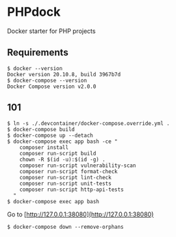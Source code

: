 # PHPdock

Docker starter for PHP projects

## Requirements

```shell
$ docker --version
Docker version 20.10.8, build 3967b7d
$ docker-compose --version
Docker Compose version v2.0.0
```

## 101

```shell
$ ln -s ./.devcontainer/docker-compose.override.yml .
$ docker-compose build
$ docker-compose up --detach
$ docker-compose exec app bash -ce "
    composer install
    composer run-script build
    chown -R $(id -u):$(id -g) .
    composer run-script vulnerability-scan
    composer run-script format-check
    composer run-script lint-check
    composer run-script unit-tests
    composer run-script http-api-tests
  "
$ docker-compose exec app bash
```

Go to [http://127.0.0.1:38080](http://127.0.0.1:38080)

```shell
$ docker-compose down --remove-orphans
```
